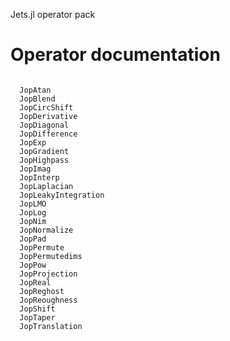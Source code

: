 Jets.jl operator pack

# Operator documentation
```@index
```

```@docs
  JopAtan
  JopBlend
  JopCircShift
  JopDerivative
  JopDiagonal
  JopDifference
  JopExp
  JopGradient
  JopHighpass
  JopImag
  JopInterp
  JopLaplacian
  JopLeakyIntegration
  JopLMO
  JopLog
  JopNim
  JopNormalize
  JopPad
  JopPermute
  JopPermutedims
  JopPow
  JopProjection
  JopReal
  JopReghost
  JopReoughness
  JopShift
  JopTaper
  JopTranslation
```
